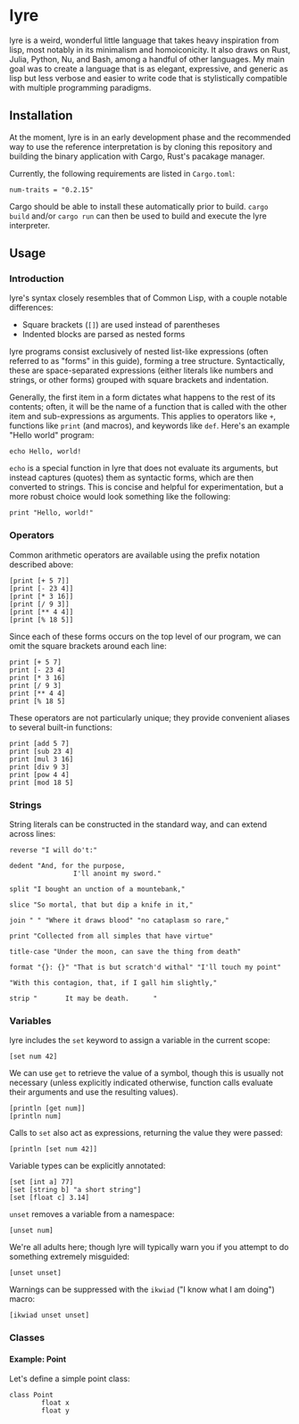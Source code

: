 # lyre

lyre is a weird, wonderful little language that takes heavy inspiration from
lisp, most notably in its minimalism and homoiconicity. It also draws on Rust,
Julia, Python, Nu, and Bash, among a handful of other languages. My main goal
was to create a language that is as elegant, expressive, and generic as lisp
but less verbose and easier to write code that is stylistically compatible with
multiple programming paradigms.

## Installation

At the moment, lyre is in an early development phase and the recommended way to
use the reference interpretation is by cloning this repository and building the
binary application with Cargo, Rust's pacakage manager.

Currently, the following requirements are listed in `Cargo.toml`:

```
num-traits = "0.2.15"
```

Cargo should be able to install these automatically prior to build. `cargo
build` and/or `cargo run` can then be used to build and execute the lyre
interpreter.

## Usage

### Introduction

lyre's syntax closely resembles that of Common Lisp, with a couple notable
differences:

- Square brackets (`[]`) are used instead of parentheses
- Indented blocks are parsed as nested forms

lyre programs consist exclusively of nested list-like expressions (often
referred to as "forms" in this guide), forming a tree structure. Syntactically,
these are space-separated expressions (either literals like numbers and
strings, or other forms) grouped with square brackets and indentation.

Generally, the first item in a form dictates what happens to the rest of its
contents; often, it will be the name of a function that is called with the
other item and sub-expressions as arguments. This applies to operators like
`+`, functions like `print` (and macros), and keywords like `def`. Here's an
example "Hello world" program:

```
echo Hello, world!
```

`echo` is a special function in lyre that does not evaluate its arguments, but
instead captures (quotes) them as syntactic forms, which are then converted to
strings. This is concise and helpful for experimentation, but a more robust
choice would look something like the following:

```
print "Hello, world!"
```

### Operators

Common arithmetic operators are available using the prefix notation described
above:

```
[print [+ 5 7]]
[print [- 23 4]]
[print [* 3 16]]
[print [/ 9 3]]
[print [** 4 4]]
[print [% 18 5]]
```

Since each of these forms occurs on the top level of our program, we can omit
the square brackets around each line:

```
print [+ 5 7]
print [- 23 4]
print [* 3 16]
print [/ 9 3]
print [** 4 4]
print [% 18 5]
```

These operators are not particularly unique; they provide convenient aliases to
several built-in functions:

```
print [add 5 7]
print [sub 23 4]
print [mul 3 16]
print [div 9 3]
print [pow 4 4]
print [mod 18 5]
```

### Strings

String literals can be constructed in the standard way, and can extend across
lines:

```
reverse "I will do't:"

dedent "And, for the purpose,
				I'll anoint my sword."

split "I bought an unction of a mountebank,"

slice "So mortal, that but dip a knife in it,"

join " " "Where it draws blood" "no cataplasm so rare,"

print "Collected from all simples that have virtue"

title-case "Under the moon, can save the thing from death"

format "{}: {}" "That is but scratch'd withal" "I'll touch my point"

"With this contagion, that, if I gall him slightly,"

strip "       It may be death.      "
```

### Variables

lyre includes the `set` keyword to assign a variable in the current scope:

```
[set num 42]
```

We can use `get` to retrieve the value of a symbol, though this is usually not
necessary (unless explicitly indicated otherwise, function calls evaluate their
arguments and use the resulting values).

```
[println [get num]]
[println num]
```

Calls to `set` also act as expressions, returning the value they were passed:

```
[println [set num 42]]
```

Variable types can be explicitly annotated:

```
[set [int a] 77]
[set [string b] "a short string"]
[set [float c] 3.14]
```

`unset` removes a variable from a namespace:

```
[unset num]
```

We're all adults here; though lyre will typically warn you if you attempt to do
something extremely misguided:

```
[unset unset]
```

Warnings can be suppressed with the `ikwiad` ("I know what I am doing") macro:

```
[ikwiad unset unset]
```
### Classes

#### Example: Point

Let's define a simple point class:

```
class Point
		float x
		float y
```
